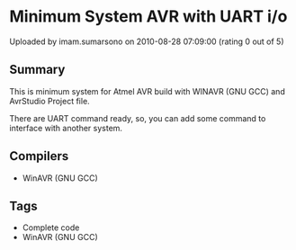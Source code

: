 # Minimum System AVR with UART i/o

Uploaded by imam.sumarsono on 2010-08-28 07:09:00 (rating 0 out of 5)

## Summary

This is minimum system for Atmel AVR build with WINAVR (GNU GCC) and AvrStudio Project file.  

There are UART command ready, so, you can add some command to interface with another system.

## Compilers

- WinAVR (GNU GCC)

## Tags

- Complete code
- WinAVR (GNU GCC)
